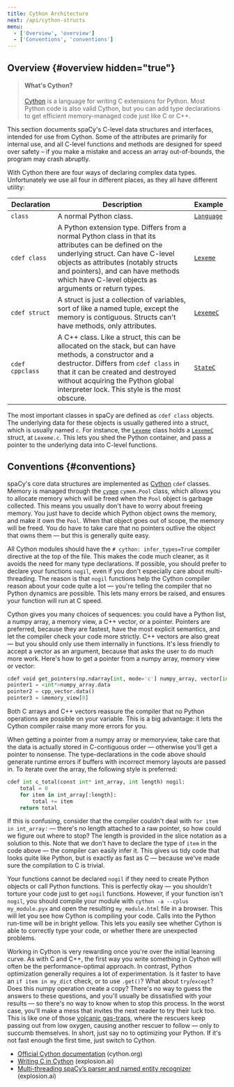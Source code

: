 ```yaml
---
title: Cython Architecture
next: /api/cython-structs
menu:
  - ['Overview', 'overview']
  - ['Conventions', 'conventions']
---
```


## Overview {#overview hidden="true"}

> #### What's Cython?
>
> [Cython](http://cython.org/) is a language for writing C extensions for
> Python. Most Python code is also valid Cython, but you can add type
> declarations to get efficient memory-managed code just like C or C++.

This section documents spaCy's C-level data structures and interfaces, intended
for use from Cython. Some of the attributes are primarily for internal use, and
all C-level functions and methods are designed for speed over safety – if you
make a mistake and access an array out-of-bounds, the program may crash
abruptly.

With Cython there are four ways of declaring complex data types. Unfortunately
we use all four in different places, as they all have different utility:

| Declaration     | Description                                                                                                                                                                                                                                                                      | Example                                                                          |
| --------------- | -------------------------------------------------------------------------------------------------------------------------------------------------------------------------------------------------------------------------------------------------------------------------------- | -------------------------------------------------------------------------------- |
| `class`         | A normal Python class.                                                                                                                                                                                                                                                           | [`Language`](/api/language)                                                      |
| `cdef class`    | A Python extension type. Differs from a normal Python class in that its attributes can be defined on the underlying struct. Can have C-level objects as attributes (notably structs and pointers), and can have methods which have C-level objects as arguments or return types. | [`Lexeme`](/api/cython-classes#lexeme)                                           |
| `cdef struct`   | A struct is just a collection of variables, sort of like a named tuple, except the memory is contiguous. Structs can't have methods, only attributes.                                                                                                                            | [`LexemeC`](/api/cython-structs#lexemec)                                         |
| `cdef cppclass` | A C++ class. Like a struct, this can be allocated on the stack, but can have methods, a constructor and a destructor. Differs from `cdef class` in that it can be created and destroyed without acquiring the Python global interpreter lock. This style is the most obscure.    | [`StateC`](https://github.com/explosion/spaCy/tree/v2.x/spacy/syntax/_state.pxd) |

The most important classes in spaCy are defined as `cdef class` objects. The
underlying data for these objects is usually gathered into a struct, which is
usually named `c`. For instance, the [`Lexeme`](/api/cython-classses#lexeme)
class holds a [`LexemeC`](/api/cython-structs#lexemec) struct, at `Lexeme.c`.
This lets you shed the Python container, and pass a pointer to the underlying
data into C-level functions.

## Conventions {#conventions}

spaCy's core data structures are implemented as [Cython](http://cython.org/)
`cdef` classes. Memory is managed through the
[`cymem`](https://github.com/explosion/cymem) `cymem.Pool` class, which allows
you to allocate memory which will be freed when the `Pool` object is garbage
collected. This means you usually don't have to worry about freeing memory. You
just have to decide which Python object owns the memory, and make it own the
`Pool`. When that object goes out of scope, the memory will be freed. You do
have to take care that no pointers outlive the object that owns them — but this
is generally quite easy.

All Cython modules should have the `# cython: infer_types=True` compiler
directive at the top of the file. This makes the code much cleaner, as it avoids
the need for many type declarations. If possible, you should prefer to declare
your functions `nogil`, even if you don't especially care about multi-threading.
The reason is that `nogil` functions help the Cython compiler reason about your
code quite a lot — you're telling the compiler that no Python dynamics are
possible. This lets many errors be raised, and ensures your function will run at
C speed.

Cython gives you many choices of sequences: you could have a Python list, a
numpy array, a memory view, a C++ vector, or a pointer. Pointers are preferred,
because they are fastest, have the most explicit semantics, and let the compiler
check your code more strictly. C++ vectors are also great — but you should only
use them internally in functions. It's less friendly to accept a vector as an
argument, because that asks the user to do much more work. Here's how to get a
pointer from a numpy array, memory view or vector:

```python
cdef void get_pointers(np.ndarray[int, mode='c'] numpy_array, vector[int] cpp_vector, int[::1] memory_view) nogil:
pointer1 = <int*>numpy_array.data
pointer2 = cpp_vector.data()
pointer3 = &memory_view[0]
```

Both C arrays and C++ vectors reassure the compiler that no Python operations
are possible on your variable. This is a big advantage: it lets the Cython
compiler raise many more errors for you.

When getting a pointer from a numpy array or memoryview, take care that the data
is actually stored in C-contiguous order — otherwise you'll get a pointer to
nonsense. The type-declarations in the code above should generate runtime errors
if buffers with incorrect memory layouts are passed in. To iterate over the
array, the following style is preferred:

```python
cdef int c_total(const int* int_array, int length) nogil:
    total = 0
    for item in int_array[:length]:
        total += item
    return total
```

If this is confusing, consider that the compiler couldn't deal with
`for item in int_array:` — there's no length attached to a raw pointer, so how
could we figure out where to stop? The length is provided in the slice notation
as a solution to this. Note that we don't have to declare the type of `item` in
the code above — the compiler can easily infer it. This gives us tidy code that
looks quite like Python, but is exactly as fast as C — because we've made sure
the compilation to C is trivial.

Your functions cannot be declared `nogil` if they need to create Python objects
or call Python functions. This is perfectly okay — you shouldn't torture your
code just to get `nogil` functions. However, if your function isn't `nogil`, you
should compile your module with `cython -a --cplus my_module.pyx` and open the
resulting `my_module.html` file in a browser. This will let you see how Cython
is compiling your code. Calls into the Python run-time will be in bright yellow.
This lets you easily see whether Cython is able to correctly type your code, or
whether there are unexpected problems.

Working in Cython is very rewarding once you're over the initial learning curve.
As with C and C++, the first way you write something in Cython will often be the
performance-optimal approach. In contrast, Python optimization generally
requires a lot of experimentation. Is it faster to have an `if item in my_dict`
check, or to use `.get()`? What about `try`/`except`? Does this numpy operation
create a copy? There's no way to guess the answers to these questions, and
you'll usually be dissatisfied with your results — so there's no way to know
when to stop this process. In the worst case, you'll make a mess that invites
the next reader to try their luck too. This is like one of those
[volcanic gas-traps](http://www.wemjournal.org/article/S1080-6032%2809%2970088-2/abstract),
where the rescuers keep passing out from low oxygen, causing another rescuer to
follow — only to succumb themselves. In short, just say no to optimizing your
Python. If it's not fast enough the first time, just switch to Cython.

<Infobox title="📖 Resources">

- [Official Cython documentation](http://docs.cython.org/en/latest/)
  (cython.org)
- [Writing C in Cython](https://explosion.ai/blog/writing-c-in-cython)
  (explosion.ai)
- [Multi-threading spaCy’s parser and named entity recognizer](https://explosion.ai/blog/multithreading-with-cython)
  (explosion.ai)

</Infobox>

